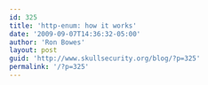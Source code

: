 ```yaml
---
id: 325
title: 'http-enum: how it works'
date: '2009-09-07T14:36:32-05:00'
author: 'Ron Bowes'
layout: post
guid: 'http://www.skullsecurity.org/blog/?p=325'
permalink: '/?p=325'
---
```


